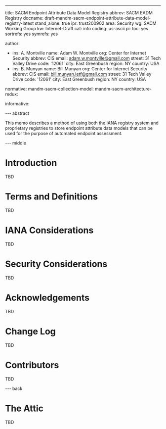 ---
title: SACM Endpoint Attribute Data Model Registry
abbrev: SACM EADM Registry
docname: draft-mandm-sacm-endpoint-attribute-data-model-registry-latest
stand_alone: true
ipr: trust200902
area: Security
wg: SACM Working Group
kw: Internet-Draft
cat: info
coding: us-ascii
pi:
  toc: yes
  sortrefs: yes
  symrefs: yes

author:
- ins: A. Montville
  name: Adam W. Montville
  org: Center for Internet Security
  abbrev: CIS
  email: adam.w.montville@gmail.com
  street: 31 Tech Valley Drive
  code: '12061'
  city: East Greenbush
  region: NY
  country: USA
- ins: B. Munyan
  name: Bill Munyan
  org: Center for Internet Security
  abbrev: CIS
  email: bill.munyan.ietf@gmail.com
  street: 31 Tech Valley Drive
  code: '12061'
  city: East Greenbush
  region: NY
  country: USA

normative:
  mandm-sacm-collection-model:
  mandm-sacm-architecture-redux:


informative:



--- abstract

This memo describes a method of using both the IANA registry system and proprietary registries to store endpoint attribute data models that can be used for the purpose of automated endpoint assessment.

--- middle


# Introduction

TBD

# Terms and Definitions

TBD

#  IANA Considerations

TBD

#  Security Considerations

TBD

#  Acknowledgements

TBD

#  Change Log

TBD


# Contributors
TBD

--- back

# The Attic

TBD
